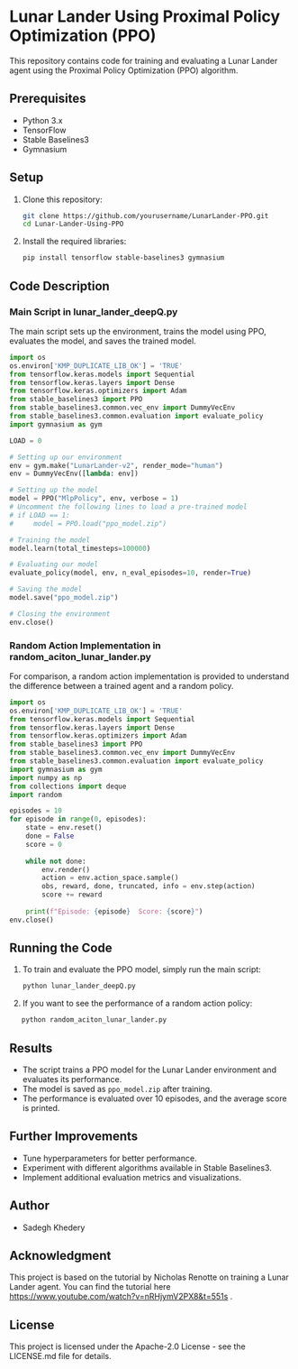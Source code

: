 # Lunar Lander Using Proximal Policy Optimization (PPO)

This repository contains code for training and evaluating a Lunar Lander agent using the Proximal Policy Optimization (PPO) algorithm.

## Prerequisites

- Python 3.x
- TensorFlow
- Stable Baselines3
- Gymnasium

## Setup

1. Clone this repository:
   ```bash
   git clone https://github.com/yourusername/LunarLander-PPO.git
   cd Lunar-Lander-Using-PPO
   ```

2. Install the required libraries:
   ```bash
   pip install tensorflow stable-baselines3 gymnasium
   ```

## Code Description

### Main Script in lunar_lander_deepQ.py

The main script sets up the environment, trains the model using PPO, evaluates the model, and saves the trained model.

```python
import os
os.environ['KMP_DUPLICATE_LIB_OK'] = 'TRUE'
from tensorflow.keras.models import Sequential
from tensorflow.keras.layers import Dense
from tensorflow.keras.optimizers import Adam
from stable_baselines3 import PPO
from stable_baselines3.common.vec_env import DummyVecEnv
from stable_baselines3.common.evaluation import evaluate_policy
import gymnasium as gym

LOAD = 0

# Setting up our environment
env = gym.make("LunarLander-v2", render_mode="human")
env = DummyVecEnv([lambda: env])

# Setting up the model
model = PPO("MlpPolicy", env, verbose = 1)
# Uncomment the following lines to load a pre-trained model
# if LOAD == 1:
#     model = PPO.load("ppo_model.zip")

# Training the model
model.learn(total_timesteps=100000)

# Evaluating our model
evaluate_policy(model, env, n_eval_episodes=10, render=True)

# Saving the model
model.save("ppo_model.zip")

# Closing the environment
env.close()
```

### Random Action Implementation in random_aciton_lunar_lander.py

For comparison, a random action implementation is provided to understand the difference between a trained agent and a random policy.

```python
import os
os.environ['KMP_DUPLICATE_LIB_OK'] = 'TRUE'
from tensorflow.keras.models import Sequential
from tensorflow.keras.layers import Dense
from tensorflow.keras.optimizers import Adam
from stable_baselines3 import PPO
from stable_baselines3.common.vec_env import DummyVecEnv
from stable_baselines3.common.evaluation import evaluate_policy
import gymnasium as gym
import numpy as np
from collections import deque
import random

episodes = 10
for episode in range(0, episodes):
    state = env.reset()
    done = False
    score = 0
   
    while not done:
        env.render()
        action = env.action_space.sample()
        obs, reward, done, truncated, info = env.step(action)
        score += reward
      
    print(f"Episode: {episode}  Score: {score}")
env.close()
```

## Running the Code

1. To train and evaluate the PPO model, simply run the main script:
   ```bash
   python lunar_lander_deepQ.py
   ```

2. If you want to see the performance of a random action policy:
```bash
   python random_aciton_lunar_lander.py
   ```

## Results

- The script trains a PPO model for the Lunar Lander environment and evaluates its performance.
- The model is saved as `ppo_model.zip` after training.
- The performance is evaluated over 10 episodes, and the average score is printed.

## Further Improvements

- Tune hyperparameters for better performance.
- Experiment with different algorithms available in Stable Baselines3.
- Implement additional evaluation metrics and visualizations.

## Author

- Sadegh Khedery

## Acknowledgment

This project is based on the tutorial by Nicholas Renotte on training a Lunar Lander agent. You can find the tutorial here https://www.youtube.com/watch?v=nRHjymV2PX8&t=551s .
## License

This project is licensed under the Apache-2.0 License - see the LICENSE.md file for details.
